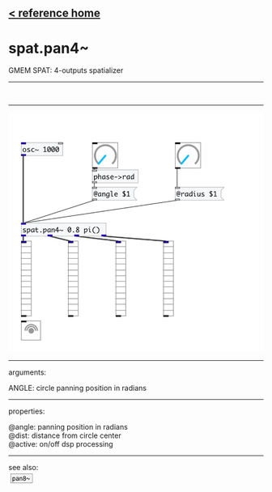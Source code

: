 [< reference home](index.html)
---

# spat.pan4~


GMEM SPAT: 4-outputs spatializer

---

<br>


---


![example](examples/spat.pan4~-example.jpg)

---
arguments:

ANGLE: circle panning position in
            radians<br>

---
properties:

@angle: 
            panning position in radians<br>
@dist: distance from
            circle center<br>
@active: on/off dsp
            processing<br>

---
see also:<br>
[![pan8~](img/object_pan8~.png)](pan8~.html)
